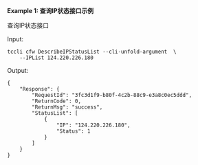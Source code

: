 **Example 1: 查询IP状态接口示例**

查询IP状态接口

Input: 

```
tccli cfw DescribeIPStatusList --cli-unfold-argument  \
    --IPList 124.220.226.180
```

Output: 
```
{
    "Response": {
        "RequestId": "3fc3d1f9-b80f-4c2b-88c9-e3a8c0ec5ddd",
        "ReturnCode": 0,
        "ReturnMsg": "success",
        "StatusList": [
            {
                "IP": "124.220.226.180",
                "Status": 1
            }
        ]
    }
}
```

